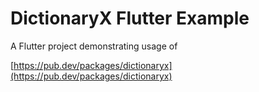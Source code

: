 # DictionaryX Flutter Example

A Flutter project demonstrating usage of 

[https://pub.dev/packages/dictionaryx](https://pub.dev/packages/dictionaryx)

